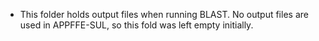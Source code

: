 - This folder holds output files when running BLAST. No output files are used in APPFFE-SUL, so this fold was left empty initially.

